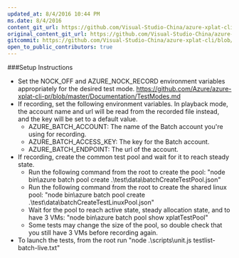 ```yaml
---
updated_at: 8/4/2016 10:44 PM
ms.date: 8/4/2016
content_git_url: https://github.com/Visual-Studio-China/azure-xplat-cli/blob/dev/Documentation/SetupBatchTest.md
original_content_git_url: https://github.com/Visual-Studio-China/azure-xplat-cli/blob/dev/Documentation/SetupBatchTest.md
gitcommit: https://github.com/Visual-Studio-China/azure-xplat-cli/blob/5c4d37fc052a8810ee591c8fd8e2d825cb220dce/Documentation/SetupBatchTest.md
open_to_public_contributors: true
---
```

###Setup Instructions

- Set the NOCK_OFF and AZURE_NOCK_RECORD environment variables appropriately for the desired test mode. https://github.com/Azure/azure-xplat-cli-pr/blob/master/Documentation/TestModes.md
- If recording, set the following environment variables. In playback mode, the account name and url will be read from the recorded file instead, and the key will be set to a default value.
  * AZURE_BATCH_ACCOUNT: The name of the Batch account you're using for recording.
  * AZURE_BATCH_ACCESS_KEY: The key for the Batch account.
  * AZURE_BATCH_ENDPOINT: The url of the account. 
- If recording, create the common test pool and wait for it to reach steady state.
  * Run the following command from the root to create the pool: "node bin\azure batch pool create .\test\data\batchCreateTestPool.json"
  * Run the following command from the root to create the shared linux pool: "node bin\azure batch pool create .\test\data\batchCreateTestLinuxPool.json"
  * Wait for the pool to reach active state, steady allocation state, and to have 3 VMs: "node bin\azure batch pool show xplatTestPool"
  * Some tests may change the size of the pool, so double check that you still have 3 VMs before recording again.
- To launch the tests, from the root run "node .\scripts\unit.js testlist-batch-live.txt"
